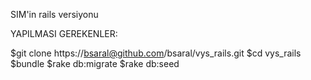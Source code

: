 SIM'in rails versiyonu

YAPILMASI GEREKENLER:

$git clone https://bsaral@github.com/bsaral/vys_rails.git
$cd vys_rails
$bundle
$rake db:migrate
$rake db:seed
